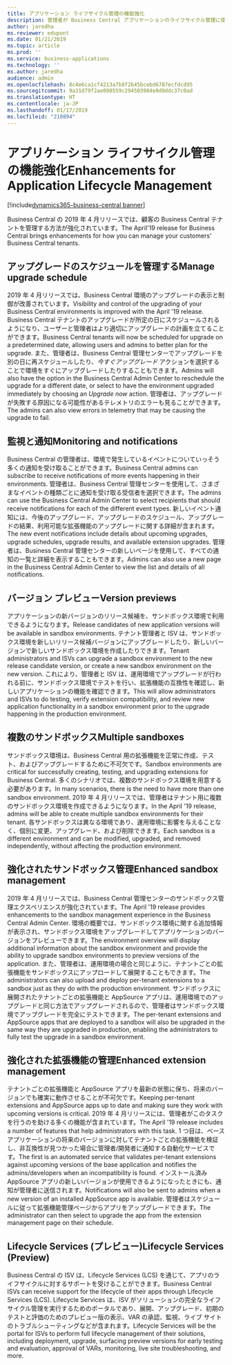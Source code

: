 ```yaml
---
title: アプリケーション ライフサイクル管理の機能強化
description: 管理者が Business Central アプリケーションのライフサイクル管理に使用できるツールが増えました
author: jaredha
ms.reviewer: edupont
ms.date: 01/21/2019
ms.topic: article
ms.prod: ''
ms.service: business-applications
ms.technology: ''
ms.author: jaredha
audience: admin
ms.openlocfilehash: 8c4e6ca1cf4213a7b8f2645bcebd6787ecfdcd95
ms.sourcegitcommit: 9a31d79f2ae098559c294503984e0d9ddc37c0ad
ms.translationtype: HT
ms.contentlocale: ja-JP
ms.lasthandoff: 01/17/2019
ms.locfileid: "210894"
---
```

# <a name="enhancements-for-application-lifecycle-management"></a><span data-ttu-id="dd68c-103">アプリケーション ライフサイクル管理の機能強化</span><span class="sxs-lookup"><span data-stu-id="dd68c-103">Enhancements for Application Lifecycle Management</span></span>
[!include[dynamics365-business-central banner](../includes/dynamics365-business-central.md)]

<span data-ttu-id="dd68c-104">Business Central の 2019 年 4 月リリースでは、顧客の Business Central テナントを管理する方法が強化されています。</span><span class="sxs-lookup"><span data-stu-id="dd68c-104">The April'19 release for Business Central brings enhancements for how you can manage your customers' Business Central tenants.</span></span>  

## <a name="manage-upgrade-schedule"></a><span data-ttu-id="dd68c-105">アップグレードのスケジュールを管理する</span><span class="sxs-lookup"><span data-stu-id="dd68c-105">Manage upgrade schedule</span></span>

<span data-ttu-id="dd68c-106">2019 年 4 月リリースでは、Business Central 環境のアップグレードの表示と制御が改善されています。</span><span class="sxs-lookup"><span data-stu-id="dd68c-106">Visibility and control of the upgrading of your Business Central environments is improved with the April '19 release.</span></span> <span data-ttu-id="dd68c-107">Business Central テナントのアップグレードが所定の日にスケジュールされるようになり、ユーザーと管理者はより適切にアップグレードの計画を立てることができます。</span><span class="sxs-lookup"><span data-stu-id="dd68c-107">Business Central tenants will now be scheduled for upgrade on a predetermined date, allowing users and admins to better plan for the upgrade.</span></span> <span data-ttu-id="dd68c-108">また、管理者は、Business Central 管理センターでアップグレードを別の日に再スケジュールしたり、*今すぐアップグレード* アクションを選択することで環境をすぐにアップグレードしたりすることもできます。</span><span class="sxs-lookup"><span data-stu-id="dd68c-108">Admins will also have the option in the Business Central Admin Center to reschedule the upgrade for a different date, or select to have the environment upgraded immediately by choosing an *Upgrade now* action.</span></span> <span data-ttu-id="dd68c-109">管理者は、アップグレードが失敗する原因になる可能性があるテレメトリのエラーも見ることができます。</span><span class="sxs-lookup"><span data-stu-id="dd68c-109">The admins can also view errors in telemetry that may be causing the upgrade to fail.</span></span>

## <a name="monitoring-and-notifications"></a><span data-ttu-id="dd68c-110">監視と通知</span><span class="sxs-lookup"><span data-stu-id="dd68c-110">Monitoring and notifications</span></span>

<span data-ttu-id="dd68c-111">Business Central の管理者は、環境で発生しているイベントについていっそう多くの通知を受け取ることができます。</span><span class="sxs-lookup"><span data-stu-id="dd68c-111">Business Central admins can subscribe to receive notifications of more events happening in their environments.</span></span> <span data-ttu-id="dd68c-112">管理者は、Business Central 管理センターを使用して、さまざまなイベントの種類ごとに通知を受け取る受信者を選択できます。</span><span class="sxs-lookup"><span data-stu-id="dd68c-112">The admins can use the Business Central Admin Center to select recipients that should receive notifications for each of the different event types.</span></span> <span data-ttu-id="dd68c-113">新しいイベント通知には、今後のアップグレード、アップグレードのスケジュール、アップグレードの結果、利用可能な拡張機能のアップグレードに関する詳細が含まれます。</span><span class="sxs-lookup"><span data-stu-id="dd68c-113">The new event notifications include details about upcoming upgrades, upgrade schedules, upgrade results, and available extension upgrades.</span></span> <span data-ttu-id="dd68c-114">管理者は、Business Central 管理センターの新しいページを使用して、すべての通知の一覧と詳細を表示することもできます。</span><span class="sxs-lookup"><span data-stu-id="dd68c-114">Admins can also use a new page in the Business Central Admin Center to view the list and details of all notifications.</span></span>

## <a name="version-previews"></a><span data-ttu-id="dd68c-115">バージョン プレビュー</span><span class="sxs-lookup"><span data-stu-id="dd68c-115">Version previews</span></span>

<span data-ttu-id="dd68c-116">アプリケーションの新バージョンのリリース候補を、サンドボックス環境で利用できるようになります。</span><span class="sxs-lookup"><span data-stu-id="dd68c-116">Release candidates of new application versions will be available in sandbox environments.</span></span> <span data-ttu-id="dd68c-117">テナント管理者と ISV は、サンドボックス環境を新しいリリース候補バージョンにアップグレードしたり、新しいバージョンで新しいサンドボックス環境を作成したりできます。</span><span class="sxs-lookup"><span data-stu-id="dd68c-117">Tenant administrators and ISVs can upgrade a sandbox environment to the new release candidate version, or create a new sandbox environment on the new version.</span></span> <span data-ttu-id="dd68c-118">これにより、管理者と ISV は、運用環境でアップグレードが行われる前に、サンドボックス環境でテストを行い、拡張機能の互換性を確認し、新しいアプリケーションの機能を確認できます。</span><span class="sxs-lookup"><span data-stu-id="dd68c-118">This will allow administrators and ISVs to do testing, verify extension compatibility, and review new application functionality in a sandbox environment prior to the upgrade happening in the production environment.</span></span>

## <a name="multiple-sandboxes"></a><span data-ttu-id="dd68c-119">複数のサンドボックス</span><span class="sxs-lookup"><span data-stu-id="dd68c-119">Multiple sandboxes</span></span>

<span data-ttu-id="dd68c-120">サンドボックス環境は、Business Central 用の拡張機能を正常に作成、テスト、およびアップグレードするために不可欠です。</span><span class="sxs-lookup"><span data-stu-id="dd68c-120">Sandbox environments are critical for successfully creating, testing, and upgrading extensions for Business Central.</span></span> <span data-ttu-id="dd68c-121">多くのシナリオでは、複数のサンドボックス環境を用意する必要があります。</span><span class="sxs-lookup"><span data-stu-id="dd68c-121">In many scenarios, there is the need to have more than one sandbox environment.</span></span> <span data-ttu-id="dd68c-122">2019 年 4 月リリースでは、管理者はテナント用に複数のサンドボックス環境を作成できるようになります。</span><span class="sxs-lookup"><span data-stu-id="dd68c-122">In the April '19 release, admins will be able to create multiple sandbox environments for their tenant.</span></span> <span data-ttu-id="dd68c-123">各サンドボックスは異なる環境であり、運用環境に影響を与えることなく、個別に変更、アップグレード、および削除できます。</span><span class="sxs-lookup"><span data-stu-id="dd68c-123">Each sandbox is a different environment and can be modified, upgraded, and removed independently, without affecting the production environment.</span></span>  

## <a name="enhanced-sandbox-management"></a><span data-ttu-id="dd68c-124">強化されたサンドボックス管理</span><span class="sxs-lookup"><span data-stu-id="dd68c-124">Enhanced sandbox management</span></span>

<span data-ttu-id="dd68c-125">2019 年 4 月リリースでは、Business Central 管理センターのサンドボックス管理エクスペリエンスが強化されています。</span><span class="sxs-lookup"><span data-stu-id="dd68c-125">The April '19 release provides enhancements to the sandbox management experience in the Business Central Admin Center.</span></span> <span data-ttu-id="dd68c-126">環境の概要では、サンドボックス環境に関する追加情報が表示され、サンドボックス環境をアップグレードしてアプリケーションのバージョンをプレビューできます。</span><span class="sxs-lookup"><span data-stu-id="dd68c-126">The environment overview will display additional information about the sandbox environment and provide the ability to upgrade sandbox environments to preview versions of the application.</span></span> <span data-ttu-id="dd68c-127">また、管理者は、運用環境の場合と同じように、テナントごとの拡張機能をサンドボックスにアップロードして展開することもできます。</span><span class="sxs-lookup"><span data-stu-id="dd68c-127">The administrators can also upload and deploy per-tenant extensions to a sandbox just as they do with the production environment.</span></span> <span data-ttu-id="dd68c-128">サンドボックスに展開されたテナントごとの拡張機能と AppSource アプリは、運用環境でのアップグレードと同じ方法でアップグレードされるので、管理者はサンドボックス環境でアップグレードを完全にテストできます。</span><span class="sxs-lookup"><span data-stu-id="dd68c-128">The per-tenant extensions and AppSource apps that are deployed to a sandbox will also be upgraded in the same way they are upgraded in production, enabling the administrators to fully test the upgrade in a sandbox environment.</span></span>

## <a name="enhanced-extension-management"></a><span data-ttu-id="dd68c-129">強化された拡張機能の管理</span><span class="sxs-lookup"><span data-stu-id="dd68c-129">Enhanced extension management</span></span>

<span data-ttu-id="dd68c-130">テナントごとの拡張機能と AppSource アプリを最新の状態に保ち、将来のバージョンでも確実に動作させることが不可欠です。</span><span class="sxs-lookup"><span data-stu-id="dd68c-130">Keeping per-tenant extensions and AppSource apps up to date and making sure they work with upcoming versions is critical.</span></span> <span data-ttu-id="dd68c-131">2019 年 4 月リリースには、管理者がこのタスクを行うのを助ける多くの機能が含まれています。</span><span class="sxs-lookup"><span data-stu-id="dd68c-131">The April '19 release includes a number of features that help administrators with this task.</span></span> <span data-ttu-id="dd68c-132">1 つ目は、ベース アプリケーションの将来のバージョンに対してテナントごとの拡張機能を検証し、非互換性が見つかった場合に管理者/開発者に通知する自動化サービスです。</span><span class="sxs-lookup"><span data-stu-id="dd68c-132">The first is an automated service that validates per-tenant extensions against upcoming versions of the base application and notifies the admins/developers when an incompatibility is found.</span></span> <span data-ttu-id="dd68c-133">インストール済み AppSource アプリの新しいバージョンが使用できるようになったときにも、通知が管理者に送信されます。</span><span class="sxs-lookup"><span data-stu-id="dd68c-133">Notifications will also be sent to admins when a new version of an installed AppSource app is available.</span></span> <span data-ttu-id="dd68c-134">管理者はスケジュールに従って拡張機能管理ページからアプリをアップグレードできます。</span><span class="sxs-lookup"><span data-stu-id="dd68c-134">The administrator can then select to upgrade the app from the extension management page on their schedule.</span></span>  

## <a name="lifecycle-services-preview"></a><span data-ttu-id="dd68c-135">Lifecycle Services (プレビュー)</span><span class="sxs-lookup"><span data-stu-id="dd68c-135">Lifecycle Services (Preview)</span></span>

<span data-ttu-id="dd68c-136">Business Central の ISV は、Lifecycle Services (LCS) を通じて、アプリのライフサイクルに対するサポートを受けることができます。</span><span class="sxs-lookup"><span data-stu-id="dd68c-136">Business Central ISVs can receive support for the lifecycle of their apps through Lifecycle Services (LCS).</span></span> <span data-ttu-id="dd68c-137">Lifecycle Services は、ISV がソリューションの完全なライフサイクル管理を実行するためのポータルであり、展開、アップグレード、初期のテストと評価のためのプレビュー版の表示、VAR の承認、監視、ライブ サイトのトラブルシューティングなどが含まれます。</span><span class="sxs-lookup"><span data-stu-id="dd68c-137">Lifecycle Services will be the portal for ISVs to perform full lifecycle management of their solutions, including deployment, upgrade, surfacing preview versions for early testing and evaluation, approval of VARs, monitoring, live site troubleshooting, and more.</span></span>  
